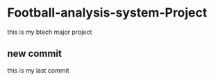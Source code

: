 # Football-analysis-system-Project
this is my btech major project

## new commit
this is my last commit
